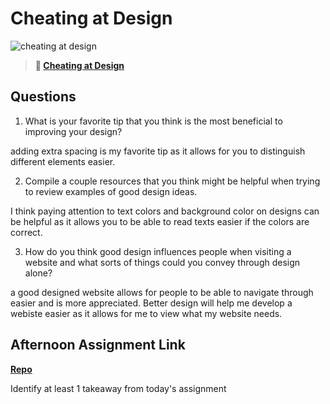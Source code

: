 # Cheating at Design

![cheating at design](https://bcw.blob.core.windows.net/public/img/courses/5247609446691139)

> **📖 [Cheating at Design](https://codeworksacademy.com/fs-student-guide/resources/wk1/04-Cheating-at-Design)**

## Questions

1. What is your favorite tip that you think is the most beneficial to improving your design?

 adding extra spacing is my favorite tip as it allows for you to distinguish different elements easier.

2. Compile a couple resources that you think might be helpful when trying to review examples of good design ideas.

I think paying attention to text colors and background color on designs can be helpful as it allows you to be able to read texts easier if the colors are correct.

3. How do you think good design influences people when visiting a website and what sorts of things could you convey through design alone?

a good designed website allows for people to be able to navigate through easier and is more appreciated. Better design will help me develop a webiste easier as it allows for me to view what my website needs.

## Afternoon Assignment Link

**[Repo](https://github.com/Casey1224/bootstrapsite)**

Identify at least 1 takeaway from today's assignment
